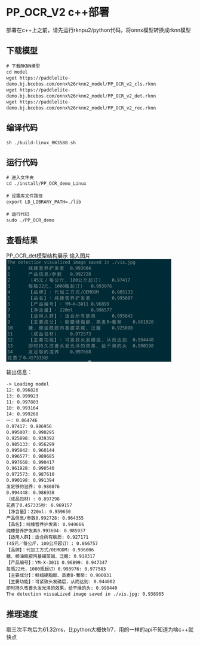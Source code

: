 # PP_OCR_V2 c++部署
部署在c++上之前，请先运行rknpu2/python代码，将onnx模型转换成rknn模型

## 下载模型
```text
# 下载RKNN模型
cd model
wget https://paddlelite-demo.bj.bcebos.com/onnx%26rknn2_model/PP_OCR_v2_cls.rknn
wget https://paddlelite-demo.bj.bcebos.com/onnx%26rknn2_model/PP_OCR_v2_det.rknn
wget https://paddlelite-demo.bj.bcebos.com/onnx%26rknn2_model/PP_OCR_v2_rec.rknn
```

## 编译代码
```text
sh ./build-linux_RK3588.sh
```

## 运行代码
```text
# 进入文件夹
cd ./install/PP_OCR_demo_Linux

# 设置库文件路径
export LD_LIBRARY_PATH=./lib

# 运行代码
sudo ./PP_OCR_demo
```

## 查看结果
PP_OCR_det模型结构展示
输入图片
![输入图片](./install/PP_OCR_demo_Linux/images/before/lite_demo_input.png)

输出信息：
```text
-> Loading model
12: 0.996826
13: 0.999023
11: 0.997803
10: 0.993164
14: 0.999268
一: 0.864746
0.97417: 0.986956
0.995007: 0.990295
0.925898: 0.939392
0.985133: 0.956299
0.995842: 0.960144
0.996577: 0.989685
0.997668: 0.990417
0.961928: 0.990540
0.972573: 0.987610
0.990198: 0.991394
发足够的滋养: 0.980876
0.994448: 0.986938
（成品包材）: 0.897298
花费了0.457335秒: 0.969157
【净含量】：220ml: 0.959650
产品信息/参数0.992728: 0.964355
【品名】：纯臻营养护发素: 0.949666
纯臻营养护发素0.993604: 0.985937
【适用人群】：适合所有肤质: 0.927171
(45元／每公斤，100公斤起订）: 0.866757
【品牌】：代加工方式/0EMODM: 0.936006
糖、椰油酰胺丙基甜菜碱、泛醒: 0.918317
【产品编号】：YM-X-3011 0.96899: 0.947347
每瓶22元，1000瓶起订）0.993976: 0.977583
【主要成分】：鲸蜡硬脂醇、蒸麦B-葡聚: 0.900031
【主要功能】：可紧致头发磷层，从而达到: 0.944002
即时持久改善头发光泽的效果，给干燥的头: 0.990440
The detection visuaLized image saved in ./vis.jpg: 0.938965
```

## 推理速度
取三次平均后为61.32ms，比python大概快1/7，用的一样的api不知道为啥c++就快点